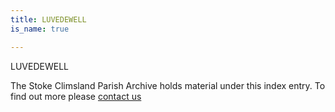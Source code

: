 ```yaml
---
title: LUVEDEWELL
is_name: true

---
```


LUVEDEWELL


The Stoke Climsland Parish Archive holds material under this index entry. To find out more please [contact us](/contact/)
